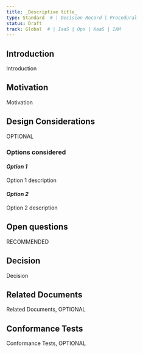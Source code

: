 ```yaml
---
title: _Descriptive title_
type: Standard  # | Decision Record | Procedural
status: Draft
track: Global  # | IaaS | Ops | KaaS | IAM
---
```


<!---
This is a template striving to provide a starting point for
creating a standard or decision record adhering to scs-0001.
Replace at least all text which is _italic_.
See https://github.com/SovereignCloudStack/standards/blob/main/Standards/scs-0001-v1-sovereign-cloud-standards.md
--->

## Introduction

Introduction

## Motivation

Motivation

## Design Considerations

OPTIONAL

### Options considered

#### _Option 1_

Option 1 description

#### _Option 2_

Option 2 description

## Open questions

RECOMMENDED

## Decision

Decision

## Related Documents

Related Documents, OPTIONAL

## Conformance Tests

Conformance Tests, OPTIONAL
